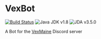 VexBot
======
[![Build Status](https://ci.noxal.net/job/VexBot/badge/icon)](https://ci.noxal.net/job/VexBot/)
![Java JDK v1.8](https://img.shields.io/badge/Java%20JDK-v1.8-blue.svg)
![JDA v3.5.0](https://img.shields.io/badge/JDA-v3.5.0-green.svg)

A Bot for the [VexMaine](https://discord.gg/AKdNgeC) Discord server